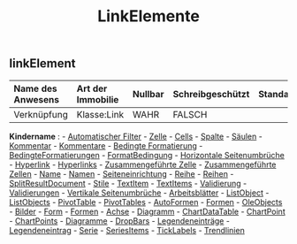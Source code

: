 ﻿---
title: LinkElemente
second_title: Aspose.Cells Cloud Documen
type: docs
url: /de/specification/model/linkelement/
description: "Aspose.Cells Cloud-Modellspezifikation: LinkElement. Bearbeiten Sie mühelos Excel und andere Tabellenkalkulationsdokumente mit Funktionen wie Öffnen, Generieren, Bearbeiten, Teilen, Zusammenführen, Vergleichen und Konvertieren"
weight: 50
---
## **linkElement**

 

| Name des Anwesens| Art der Immobilie| Nullbar| Schreibgeschützt| Standardwert| Beschreibung|
|:- |:- |:- |:- |:- |:- |
| Verknüpfung| Klasse:Link| WAHR| FALSCH|||

**Kindername** : 
	-  [Automatischer Filter](autofilter) 
	-  [Zelle](cell) 
	-  [Cells](cells) 
	-  [Spalte](column) 
	-  [Säulen](columns) 
	-  [Kommentar](comment) 
	-  [Kommentare](comments) 
	-  [Bedingte Formatierung](conditionalformatting) 
	-  [BedingteFormatierungen](conditionalformattings) 
	-  [FormatBedingung](formatcondition) 
	-  [Horizontale Seitenumbrüche](horizontalpagebreaks) 
	-  [Hyperlink](hyperlink) 
	-  [Hyperlinks](hyperlinks) 
	-  [Zusammengeführte Zelle](mergedcell) 
	-  [Zusammengeführte Zellen](mergedcells) 
	-  [Name](name) 
	-  [Namen](names) 
	-  [Seiteneinrichtung](pagesetup) 
	-  [Reihe](row) 
	-  [Reihen](rows) 
	-  [SplitResultDocument](splitresultdocument) 
	-  [Stile](styles) 
	-  [TextItem](textitem) 
	-  [TextItems](textitems) 
	-  [Validierung](validation) 
	-  [Validierungen](validations) 
	-  [Vertikale Seitenumbrüche](verticalpagebreaks) 
	-  [Arbeitsblätter](worksheets) 
	-  [ListObject](listobject) 
	-  [ListObjects](listobjects) 
	-  [PivotTable](pivottable) 
	-  [PivotTables](pivottables) 
	-  [AutoFormen](autoshapes) 
	-  [Formen](forms) 
	-  [OleObjects](oleobjects) 
	-  [Bilder](pictures) 
	-  [Form](shape) 
	-  [Formen](shapes) 
	-  [Achse](axis) 
	-  [Diagramm](chart) 
	-  [ChartDataTable](chartdatatable) 
	-  [ChartPoint](chartpoint) 
	-  [ChartPoints](chartpoints) 
	-  [Diagramme](charts) 
	-  [DropBars](dropbars) 
	-  [Legendeneinträge](legendentries) 
	-  [Legendeneintrag](legendentry) 
	-  [Serie](series) 
	-  [SeriesItems](seriesitems) 
	-  [TickLabels](ticklabels) 
	-  [Trendlinien](trendlines) 

